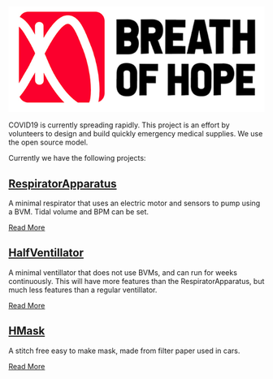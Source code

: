 ![Breath of Hope](img/logo/logo.jpg)

COVID19 is currently spreading rapidly. This project is an effort by volunteers to design and build quickly emergency medical supplies. We use the open source model.

Currently we have the following projects:

## [RespiratorApparatus](https://github.com/BreathOfHope/RespiratorApparatus)
  A minimal respirator that uses an electric motor and sensors to pump using a BVM. Tidal volume and BPM can be set.
  
  [Read More](https://github.com/BreathOfHope/RespiratorApparatus)
## [HalfVentillator](https://github.com/BreathOfHope/HalfVentilator)
  A minimal ventillator that does not use BVMs, and can run for weeks continuously. This will have more features than the RespiratorApparatus, but much less features than a regular ventillator.
  
  [Read More](https://github.com/BreathOfHope/HalfVentilator)
  
## [HMask](https://github.com/BreathOfHope/HMask)
  A stitch free easy to make mask, made from filter paper used in cars.
  
  [Read More](https://github.com/BreathOfHope/HMask)

